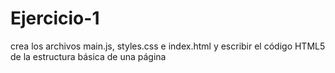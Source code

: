 # Ejercicio-1
crea los archivos main.js, styles.css e index.html y escribir el código HTML5 de la estructura básica de una página
